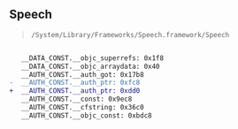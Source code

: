 ## Speech

> `/System/Library/Frameworks/Speech.framework/Speech`

```diff

   __DATA_CONST.__objc_superrefs: 0x1f8
   __DATA_CONST.__objc_arraydata: 0x40
   __AUTH_CONST.__auth_got: 0x17b8
-  __AUTH_CONST.__auth_ptr: 0xfc8
+  __AUTH_CONST.__auth_ptr: 0xdd0
   __AUTH_CONST.__const: 0x9ec8
   __AUTH_CONST.__cfstring: 0x36c0
   __AUTH_CONST.__objc_const: 0xbdc8

```
